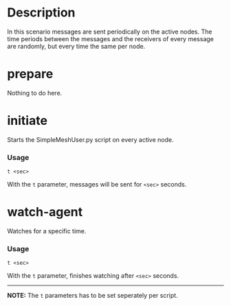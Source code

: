 # Description
In this scenario messages are sent periodically on the active nodes. The time periods between the messages and the receivers of every message are randomly, but every time the same per node.

# prepare
Nothing to do here.

# initiate
Starts the SimpleMeshUser.py script on every active node.

### Usage
```
t <sec>
```
With the `t` parameter, messages will be sent for `<sec>` seconds.

# watch-agent
Watches for a specific time.

### Usage
```
t <sec>
```
With the `t` parameter, finishes watching after `<sec>` seconds.

---


**NOTE:** The `t` parameters has to be set seperately per script.